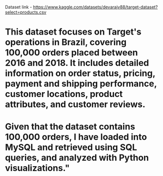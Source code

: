 Dataset link - https://www.kaggle.com/datasets/devarajv88/target-dataset?select=products.csv

# This dataset focuses on Target's operations in Brazil, covering 100,000 orders placed between 2016 and 2018. It includes detailed information on order status, pricing, payment and shipping performance, customer locations, product attributes, and customer reviews.

# Given that the dataset contains 100,000 orders, I have loaded into MySQL and retrieved using SQL queries, and analyzed with Python visualizations."
